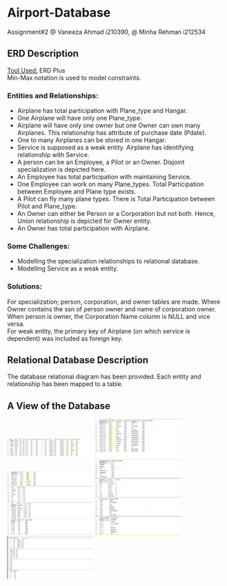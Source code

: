 # Airport-Database
Assignment#2 @ Vaneeza Ahmad i210390, @ Minha Rehman i212534

<h2>ERD Description</h2>
<u>Tool Used:</u> ERD Plus <br>
Min-Max notation is used to model constraints.<br>

<h3>Entities and Relationships:</h3>
<ul><li>Airplane has total participation with Plane_type and Hangar.</li>
<li>One Airplane will have only one Plane_type.</li> 
<li>Airplane will have only one owner but one Owner can own many Airplanes. This relationship has attribute of purchase date (Pdate).</li>
<li>One to many Airplanes can be stored in one Hangar.</li>
<li>Service is supposed as a weak entity. Airplane has identifying relationship with Service.</li>
<li>A person can be an Employee, a Pilot or an Owner. Disjoint specialization is depicted here.</li>
<li>An Employee has total participation with maintaining Service.</li>
<li>One Employee can work on many Plane_types. Total Participation between Employee and Plane type exists.</li>
<li>A Pilot can fly many plane types. There is Total Participation between Pilot and Plane_type.</li>
<li>An Owner can either be Person or a Corporation but not both. Hence, Union relationship is depicted for Owner entity.</li>
<li>An Owner has total participation with Airplane.</li>
</ul>

<h3>Some Challenges:</h3>
<ul><li>Modelling the specialization relationships to relational database.</li>
<li>Modelling Service as a weak entity.</li></ul>

<h3>Solutions:</h3>
For specialization; person, corporation, and owner tables are made. Where Owner contains the ssn of person owner and name of corporation owner.<br> 
When person is owner, the Corporation Name column is NULL and vice versa. <br>
For weak entity, the primary key of Airplane (on which service is dependent) was included as foreign key.

<h2>Relational Database Description</h2>
The database relational diagram has been provided. Each entity and relationship has been mapped to a table.

## A View of the Database
<p float="left">
<img src="https://github.com/Vaneeza-7/Airport-Database/blob/master/screenshots/sc5.png" width="200">
<img src=https://github.com/Vaneeza-7/Airport-Database/blob/master/screenshots/sc4.png width="200">
<img src=https://github.com/Vaneeza-7/Airport-Database/blob/master/screenshots/sc3.png width="200">
<img src=https://github.com/Vaneeza-7/Airport-Database/blob/master/screenshots/sc2.png width="200">
<img src=https://github.com/Vaneeza-7/Airport-Database/blob/master/screenshots/sc1.png width="200">
</p>
